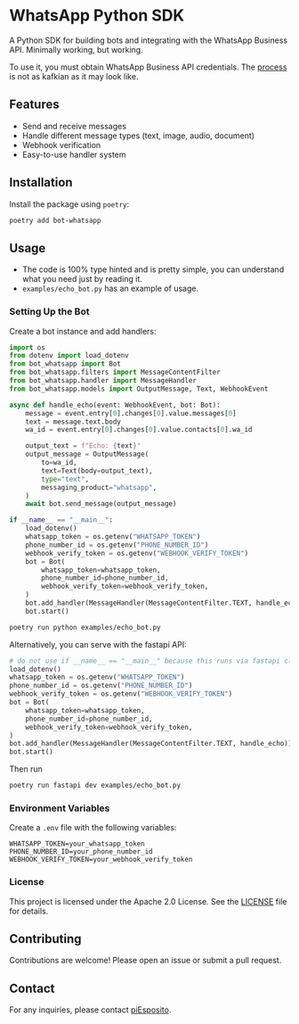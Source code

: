 # WhatsApp Python SDK

A Python SDK for building bots and integrating with the WhatsApp Business API. Minimally working, but working.

To use it, you must obtain WhatsApp Business API credentials. The [process](https://developers.facebook.com/docs/whatsapp/cloud-api/get-started) is not as kafkian as it may look like.

## Features

- Send and receive messages
- Handle different message types (text, image, audio, document)
- Webhook verification
- Easy-to-use handler system

## Installation

Install the package using `poetry`:

```sh
poetry add bot-whatsapp
```

## Usage

- The code is 100% type hinted and is pretty simple, you can understand what you need just by reading it.
- `examples/echo_bot.py` has an example of usage.

### Setting Up the Bot

Create a bot instance and add handlers:

```python
import os
from dotenv import load_dotenv
from bot_whatsapp import Bot
from bot_whatsapp.filters import MessageContentFilter
from bot_whatsapp.handler import MessageHandler
from bot_whatsapp.models import OutputMessage, Text, WebhookEvent

async def handle_echo(event: WebhookEvent, bot: Bot):
    message = event.entry[0].changes[0].value.messages[0]
    text = message.text.body
    wa_id = event.entry[0].changes[0].value.contacts[0].wa_id

    output_text = f"Echo: {text}"
    output_message = OutputMessage(
        to=wa_id,
        text=Text(body=output_text),
        type="text",
        messaging_product="whatsapp",
    )
    await bot.send_message(output_message)

if __name__ == "__main__":
    load_dotenv()
    whatsapp_token = os.getenv("WHATSAPP_TOKEN")
    phone_number_id = os.getenv("PHONE_NUMBER_ID")
    webhook_verify_token = os.getenv("WEBHOOK_VERIFY_TOKEN")
    bot = Bot(
        whatsapp_token=whatsapp_token,
        phone_number_id=phone_number_id,
        webhook_verify_token=webhook_verify_token,
    )
    bot.add_handler(MessageHandler(MessageContentFilter.TEXT, handle_echo))
    bot.start()
```

```bash
poetry run python examples/echo_bot.py
```

Alternatively, you can serve with the fastapi API:

```python
# do not use if __name__ == "__main__" because this runs via fastapi cli
load_dotenv()
whatsapp_token = os.getenv("WHATSAPP_TOKEN")
phone_number_id = os.getenv("PHONE_NUMBER_ID")
webhook_verify_token = os.getenv("WEBHOOK_VERIFY_TOKEN")
bot = Bot(
    whatsapp_token=whatsapp_token,
    phone_number_id=phone_number_id,
    webhook_verify_token=webhook_verify_token,
)
bot.add_handler(MessageHandler(MessageContentFilter.TEXT, handle_echo))
bot.start()
```

Then run

```bash
poetry run fastapi dev examples/echo_bot.py
```

### Environment Variables

Create a `.env` file with the following variables:

```
WHATSAPP_TOKEN=your_whatsapp_token
PHONE_NUMBER_ID=your_phone_number_id
WEBHOOK_VERIFY_TOKEN=your_webhook_verify_token
```

### License

This project is licensed under the Apache 2.0 License. See the [LICENSE](./LICENSE) file for details.

## Contributing

Contributions are welcome! Please open an issue or submit a pull request.

## Contact

For any inquiries, please contact [piEsposito](mailto:piero.skywalker@gmail.com).
